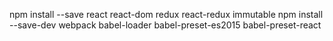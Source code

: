 npm install --save react react-dom redux react-redux immutable
npm install --save-dev webpack babel-loader babel-preset-es2015 babel-preset-react
